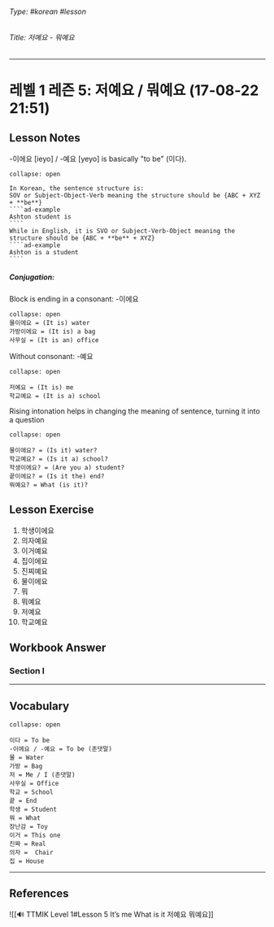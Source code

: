 ###### Type: #korean #lesson
###### Title: 저예요 - 뭐예요
---
# 레벨 1 레즌 5: 저예요 / 뭐예요 (17-08-22 21:51)
## Lesson Notes
-이에요 [ieyo] / -예요 [yeyo] is basically "to be" (이다).
`````ad-note
collapse: open

In Korean, the sentence structure is:
SOV or Subject-Object-Verb meaning the structure should be {ABC + XYZ + **be**}
````ad-example
Ashton student is
````
While in English, it is SVO or Subject-Verb-Object meaning the structure should be {ABC + **be** + XYZ}
````ad-example
Ashton is a student
````
`````

##### Conjugation:
Block is ending in a consonant: -이에요
```ad-example
collapse: open
물이에요 = (It is) water
가방이에요 = (It is) a bag
사무실 = (It is an) office
```
Without consonant: -예요
```ad-example
collapse: open

저예요 = (It is) me
학교예요 = (It is a) school
```

Rising intonation helps in changing the meaning of sentence, turning it into a question
```ad-example
collapse: open

물이애요? = (Is it) water?
학교예요? = (Is it a) school?
학생이에요? = (Are you a) student?
끝이에요? = (Is it the) end?
뭐예요? = What (is it)?
```


## Lesson Exercise
1. 학생이에요
2. 의자예요
3. 이거예요
4. 집이에요
5. 진찌예요
6. 물이에요
7. 뭐
8. 뭐예요
9. 저예요
10. 학교예요

## Workbook Answer
### Section I 

---
## Vocabulary
```ad-vocabulary
collapse: open

이다 = To be
-이에요 / -예요 = To be (존댓말)
물 = Water
가방 = Bag
저 = Me / I (존댓말)
사무실 = Office
학교 = School
끝 = End
학생 = Student
뭐 = What
장난감 = Toy
이거 = This one
진짜 = Real
의자 =  Chair
집 = House

```
---
## References
![[🔊 TTMIK Level 1#Lesson 5 It’s me What is it 저예요 뭐예요]]